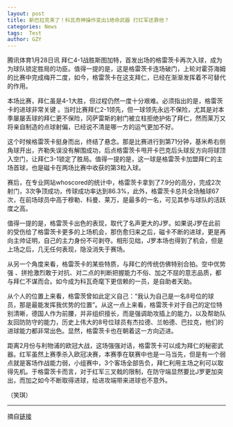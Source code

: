 ```yaml
---
layout: post
title: 新巴拉克来了！科瓦奇神操作变出1绝命武器 打红军还靠他？
categories: News
tags:  Test
author: GZY
---
```


腾讯体育1月28日讯 拜仁4-1战胜斯图加特，首发出场的格雷茨卡再次入球，成为为球队锁定胜局的功臣。值得一提的是，这是格雷茨卡连场破门，上轮对霍芬海姆的比赛中完成梅开二度，如今，格雷茨卡在这支拜仁，已经在渐渐发挥着不可替代的作用。

本场比赛，拜仁虽是4-1大胜，但过程仍然一度十分艰难。必须指出的是，格雷茨卡的进球非常关键 。当时比赛拜仁2-1领先，但一球领先永远不保险，尤其是对本季屡屡丢球的拜仁更不保险，冈萨雷斯的射门被立柱拒绝护佑了拜仁，然而莱万又将亲自制造的点球射偏，已经说不清是哪一方的运气更加不好。

这个时候格雷茨卡挺身而出，终结了悬念。那是比赛进行到第71分钟，基米希右侧角球开出，齐勒失误没有解围成功，后点格雷茨卡甩开卡巴克后头球反方向将球顶入空门，让拜仁3-1锁定了胜局。值得一提的是，这一球是格雷茨卡加盟拜仁的主场首球，也是磁卡在两场比赛中收获的第3粒入球。

赛后，在专业网站whoscored的统计中，格雷茨卡拿到了7.9分的高分，完成2次射门，3次争顶成功，传球成功率达到86.3%，此外，格雷茨卡总共全场触球67次，在前场球员中高于穆勒、科曼、莱万，是最多的一名，可见其参与球队的活跃度之高。

值得一提的是，格雷茨卡出色的表现，取代了名声更大的J罗。如果说J罗在此前的受伤给了格雷茨卡更多的上场机会，那伤愈归来之后，磁卡不断的进球，更是再向主帅证明，自己的主力身份不可剥夺。相形见绌，J罗本场也得到了机会，但是上场之后，几无任何表现，隐没消失于赛场。

从另一个角度来看，格雷茨卡的某些特质，与拜仁的传统仿佛特别合拍。空中优势强 、拼抢激烈敢于对抗、对二点的判断把握能力不俗、加之不屈的意志品质，都与拜仁不谋而合。如今成为科瓦奇麾下更信赖的一员，是自助者天助。

从个人的位置上来看，格雷茨曾如此定义自己：“我认为自己是一名8号位的球员，那是最能发挥我优势的位置”。从这一点上来看，格雷茨卡对于自己的定位特别清晰，德国人作为前腰，并非组织擅长，而是强调助攻插上的能力，以及帮助队友回防防守的能力，历史上伟大的8号位球员有杰拉德、兰帕德、巴拉克，他们的进球能力都非常出色。显然，格雷茨卡也在朝着这一方向迈进。

距离2月份与利物浦的欧冠大战，这场强强对话，格雷茨卡可以成为拜仁的秘密武器。红军虽然上赛季杀入欧冠决赛，本赛季在联赛中也是一马当先，但是有一个弱点就是客场作战能力弱，小组赛中，3个客场全部告负，拜仁利用主场之利可以取得先机。于格雷茨卡而言，对于红军三叉戟的限制，在防守端显然要比J罗更加突出，而加之如今不断取得进球，给进攻端带来进球也不意外。

（笑琪）

*****

摘自[链接](https://sports.qq.com/a/20190128/000163.htm)